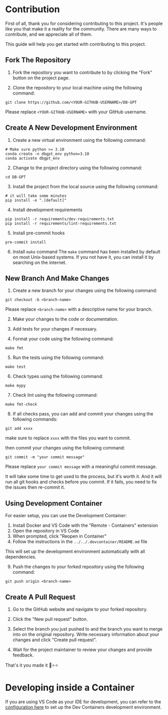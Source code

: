 # Contribution 

First of all, thank you for considering contributing to this project. 
It's people like you that make it a reality for the community. There are many ways to contribute, and we appreciate all of them.

This guide will help you get started with contributing to this project.

## Fork The Repository

1. Fork the repository you want to contribute to by clicking the "Fork" button on the project page.

2. Clone the repository to your local machine using the following command:

```
git clone https://github.com/<YOUR-GITHUB-USERNAME>/DB-GPT
```
Please replace `<YOUR-GITHUB-USERNAME>` with your GitHub username.


## Create A New Development Environment

1. Create a new virtual environment using the following command:
```
# Make sure python >= 3.10
conda create -n dbgpt_env python=3.10
conda activate dbgpt_env
```

2. Change to the project directory using the following command:
```
cd DB-GPT
```

3. Install the project from the local source using the following command:
```
# it will take some minutes
pip install -e ".[default]"
```

4. Install development requirements
```
pip install -r requirements/dev-requirements.txt
pip install -r requirements/lint-requirements.txt
```

5. Install pre-commit hooks
```
pre-commit install
```

6. Install `make` command
The `make` command has been installed by default on most Unix-based systems. If you not 
have it, you can install it by searching on the internet.

## New Branch And Make Changes

1. Create a new branch for your changes using the following command:
```
git checkout -b <branch-name>
```
Please replace `<branch-name>` with a descriptive name for your branch.

2. Make your changes to the code or documentation.

3. Add tests for your changes if necessary.

4. Format your code using the following command:
```
make fmt
```

5. Run the tests using the following command:
```
make test
```

6. Check types using the following command:
```
make mypy
```

7. Check lint using the following command:
```
make fmt-check
```

8. If all checks pass, you can add and commit your changes using the following commands:
```
git add xxxx
```
make sure to replace `xxxx` with the files you want to commit.

then commit your changes using the following command:
```
git commit -m "your commit message"
```
Please replace `your commit message` with a meaningful commit message.

It will take some time to get used to the process, but it's worth it. And it will run 
all git hooks and checks before you commit. If it fails, you need to fix the issues 
then re-commit it.

## Using Development Container

For easier setup, you can use the Development Container:

1. Install Docker and VS Code with the "Remote - Containers" extension
2. Open the repository in VS Code
3. When prompted, click "Reopen in Container"
4. Follow the instructions in the `../../.devcontainer/README.md` file

This will set up the development environment automatically with all dependencies.

9. Push the changes to your forked repository using the following command:
```
git push origin <branch-name>
```

## Create A Pull Request

1. Go to the GitHub website and navigate to your forked repository.

2. Click the "New pull request" button.

3. Select the branch you just pushed to and the branch you want to merge into on the original repository.
Write necessary information about your changes and click "Create pull request".

4. Wait for the project maintainer to review your changes and provide feedback.

That's it you made it 🐣⭐⭐

# Developing inside a Container

If you are using VS Code as your IDE for development, you can refer to the [configuration here](../../.devcontainer/README.md) to set up the Dev Containers development environment.
